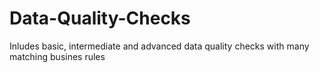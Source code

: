 # Data-Quality-Checks
Inludes basic, intermediate and advanced data quality checks with many matching busines rules
